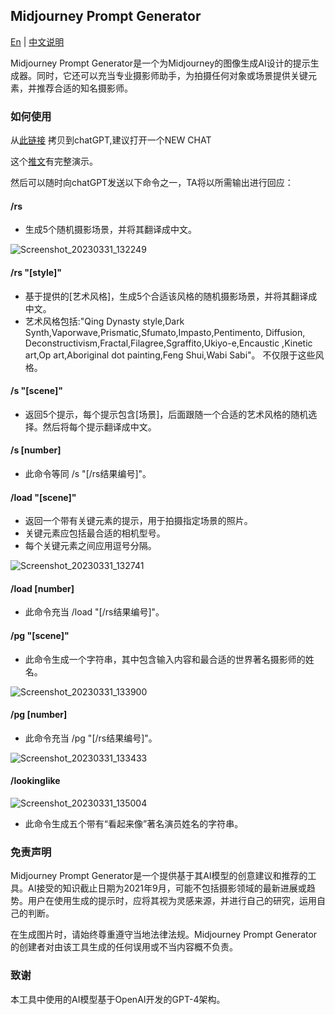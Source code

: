 ##  Midjourney Prompt Generator
[En](https://github.com/jesselau76/GPT-Prompts/blob/main/midjourney-prompt-generator/README.md) | [中文说明](https://github.com/jesselau76/GPT-Prompts/blob/main/midjourney-prompt-generator/README-zh.md)

Midjourney Prompt Generator是一个为Midjourney的图像生成AI设计的提示生成器。同时，它还可以充当专业摄影师助手，为拍摄任何对象或场景提供关键元素，并推荐合适的知名摄影师。

### 如何使用

从[此链接](https://github.com/jesselau76/GPT-Prompts/blob/main/midjourney-prompt-generator/midjourney-prompt-generator.txt) 拷贝到chatGPT,建议打开一个NEW CHAT

这个[推文](https://twitter.com/jesselaunz/status/1641593211213975552?s=20)有完整演示。

然后可以随时向chatGPT发送以下命令之一，TA将以所需输出进行回应：

#### /rs

-   生成5个随机摄影场景，并将其翻译成中文。

![Screenshot_20230331_132249](https://user-images.githubusercontent.com/40444824/228998059-1ea482b7-bbb2-48ff-9abe-c9fdf880d392.png)

#### /rs "[style]"

-   基于提供的[艺术风格]，生成5个合适该风格的随机摄影场景，并将其翻译成中文。
-   艺术风格包括:"Qing Dynasty style,Dark Synth,Vaporwave,Prismatic,Sfumato,Impasto,Pentimento, Diffusion, Deconstructivism,Fractal,Filagree,Sgraffito,Ukiyo-e,Encaustic ,Kinetic art,Op art,Aboriginal dot painting,Feng Shui,Wabi Sabi"。 不仅限于这些风格。

#### /s "[scene]"

-   返回5个提示，每个提示包含[场景]，后面跟随一个合适的艺术风格的随机选择。然后将每个提示翻译成中文。

#### /s [number]

- 此命令等同 /s "[/rs结果编号]"。


#### /load "[scene]"

-   返回一个带有关键元素的提示，用于拍摄指定场景的照片。
-   关键元素应包括最合适的相机型号。
-   每个关键元素之间应用逗号分隔。

![Screenshot_20230331_132741](https://user-images.githubusercontent.com/40444824/228998103-70d9c647-bdfe-47ed-bd8c-1ffeebe96882.png)

#### /load [number]

-   此命令充当 /load "[/rs结果编号]"。

#### /pg "[scene]"

-   此命令生成一个字符串，其中包含输入内容和最合适的世界著名摄影师的姓名。

![Screenshot_20230331_133900](https://user-images.githubusercontent.com/40444824/228998148-3c9a99f8-5855-4807-9d11-e929d39a1fd2.png)

#### /pg [number]

-   此命令充当 /pg "[/rs结果编号]"。

![Screenshot_20230331_133433](https://user-images.githubusercontent.com/40444824/228998179-c15d32ef-4baa-4e58-980d-7c4ec237d9ef.png)

#### /lookinglike

![Screenshot_20230331_135004](https://user-images.githubusercontent.com/40444824/228998206-a3854415-8ba0-4cf9-ad8e-df8b0ae90ff0.png)

-   此命令生成五个带有“看起来像”著名演员姓名的字符串。

### 免责声明

Midjourney Prompt Generator是一个提供基于其AI模型的创意建议和推荐的工具。AI接受的知识截止日期为2021年9月，可能不包括摄影领域的最新进展或趋势。用户在使用生成的提示时，应将其视为灵感来源，并进行自己的研究，运用自己的判断。

在生成图片时，请始终尊重遵守当地法律法规。Midjourney Prompt Generator的创建者对由该工具生成的任何误用或不当内容概不负责。

### 致谢

本工具中使用的AI模型基于OpenAI开发的GPT-4架构。

